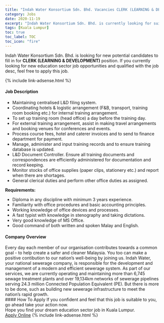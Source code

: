 ```yaml
---
title: "Indah Water Konsortium Sdn. Bhd. Vacancies CLERK (LEARNING & DEVELOPMENT)" 
category: Jobs 
date: 2020-11-19 
excerpt: "Indah Water Konsortium Sdn. Bhd. is currently looking for suitable person to fill in the CLERK (LEARNING & DEVELOPMENT) which positioned at Kuala Lumpur" 
tags: [Kuala Lumpur] 
toc: true 
toc_label: TOC 
toc_icon: "fire" 
--- 
```


<p>Indah Water Konsortium Sdn. Bhd. is looking for new potential candidates to fill in for <b>CLERK (LEARNING & DEVELOPMENT)</b> position. If you currently looking for new education sector job opportunities and qualified with the job desc, feel free to apply this job.
</p>{% include link-adsense.html %} 
 <div><div><div><h4>Job Description</h4></div></div><div><div><span><div><ul><li>Maintaining centralised L&amp;D filing system.</li><li>Coordinating hotels &amp; logistic arrangement (F&amp;B, transport, training room booking etc.) for internal training arrangement.</li><li>To set up training room (head office) a day before the training day.</li><li>For external training arrangement, assist in making travel arrangements and booking venues for conferences and events.</li><li>Process course fees, hotel and caterer invoices and to send to finance department for payment.</li><li>Manage, administer and input training records and to ensure training database is updated.</li><li>L&amp;D Document Controller. Ensure all training documents and correspondences are efficiently administered for documentation and record keeping.</li><li>Monitor stocks of office supplies (paper clips, stationery etc.) and report when there are shortages.</li><li>General clerical duties and perform other office duties as assigned.</li></ul><div><strong>Requirements:</strong></div><ul><li>Diploma in any discipline with minimum 3 years experience.</li><li>Familiarity with office procedures and basic accounting principles.</li><li>Working knowledge of office devices and processes.</li><li>A fast typist with knowledge in stenography and taking dictations.</li><li>Very good knowledge of MS Office.</li><li>Good command of both written and spoken Malay and English.</li></ul></div></span></div></div></div> 
<div><div><div><h4>Company Overview</h4></div></div><div><div><span><div><div>
	Every day each member of our organisation contributes towards a common goal - to help create a safer and cleaner Malaysia. You too can make a positive contibution to our nation&#8217;s well-being by joining us. Indah Water, your national sewerage company, is responsible for the development and management of a modern and efficient sewerage system. As part of our services, we are currently operating and maintaining more than 6,745 sewage treatment plants and over 19,134km networks of sewerage pipelines serving 24.3 million Connected Population Equivalent (PE). But there is more to be done, such as building new sewerage infrastructure to meet the nation&#8217;s rapid growth.</div></div></span></div></div></div> 
#### How To Apply 
If you confident and feel that this job is suitable to you, go ahead take your action now. <br/> 
Hope you find your dream education sector job in Kuala Lumpur. <br/> 
<a href="https://www.jobstreet.com.my/en/job/clerk-learning-development-4426693?jobId=jobstreet-my-job-4426693&sectionRank=4&token=0~3d2b125f-dad1-4f92-97fb-98739d846226&fr=SRP%20View%20In%20New%20Ta" class="btn btn--info" target="_blank" rel="nofollow noopenner">Apply Online</a> 
{% include link-adsense.html %} 